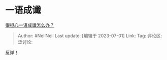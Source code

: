 # 一语成谶
[很担心一语成谶怎么办？](https://www.zhihu.com/question/609810332/answer/3099406528)

> Author: #NellNell
> Last update: [编辑于 2023-07-01]
> Link:
> Tag:
> 评论区:
> 泛讨论:

反弹！